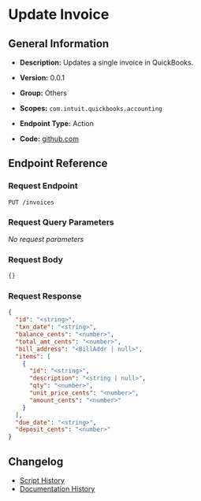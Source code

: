 # Update Invoice

## General Information

- **Description:** Updates a single invoice in QuickBooks.

- **Version:** 0.0.1
- **Group:** Others
- **Scopes:** `com.intuit.quickbooks.accounting`
- **Endpoint Type:** Action
- **Code:** [github.com](https://github.com/NangoHQ/integration-templates/tree/main/integrations/quickbooks-sandbox/actions/update-invoice.ts)


## Endpoint Reference

### Request Endpoint

`PUT /invoices`

### Request Query Parameters

_No request parameters_

### Request Body

```json
{}
```

### Request Response

```json
{
  "id": "<string>",
  "txn_date": "<string>",
  "balance_cents": "<number>",
  "total_amt_cents": "<number>",
  "bill_address": "<BillAddr | null>",
  "items": [
    {
      "id": "<string>",
      "description": "<string | null>",
      "qty": "<number>",
      "unit_price_cents": "<number>",
      "amount_cents": "<number>"
    }
  ],
  "due_date": "<string>",
  "deposit_cents": "<number>"
}
```

## Changelog

- [Script History](https://github.com/NangoHQ/integration-templates/commits/main/integrations/quickbooks-sandbox/actions/update-invoice.ts)
- [Documentation History](https://github.com/NangoHQ/integration-templates/commits/main/integrations/quickbooks-sandbox/actions/update-invoice.md)

<!-- END  GENERATED CONTENT -->

